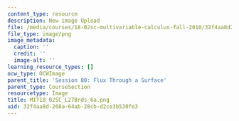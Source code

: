 ```yaml
---
content_type: resource
description: New image Upload
file: /media/courses/18-02sc-multivariable-calculus-fall-2010/32f4aa8d268a64ab28cbd2ce3b530fe3_MIT18_02SC_L27Brds_6a.png
file_type: image/png
image_metadata:
  caption: ''
  credit: ''
  image-alt: ''
learning_resource_types: []
ocw_type: OCWImage
parent_title: 'Session 80: Flux Through a Surface'
parent_type: CourseSection
resourcetype: Image
title: MIT18_02SC_L27Brds_6a.png
uid: 32f4aa8d-268a-64ab-28cb-d2ce3b530fe3
---
```

